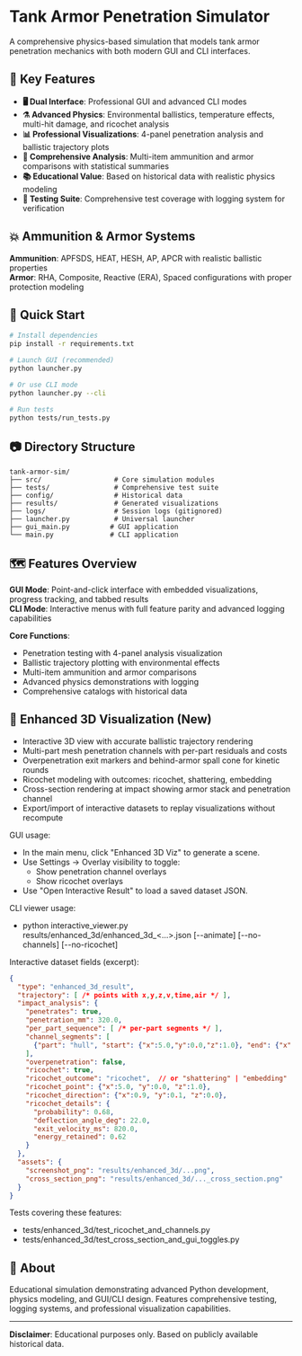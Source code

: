 # Tank Armor Penetration Simulator

A comprehensive physics-based simulation that models tank armor penetration mechanics with both modern GUI and CLI interfaces.

## 🎯 Key Features

- **🖥️ Dual Interface**: Professional GUI and advanced CLI modes
- **⚗️ Advanced Physics**: Environmental ballistics, temperature effects, multi-hit damage, and ricochet analysis
- **📊 Professional Visualizations**: 4-panel penetration analysis and ballistic trajectory plots
- **🔬 Comprehensive Analysis**: Multi-item ammunition and armor comparisons with statistical summaries
- **📚 Educational Value**: Based on historical data with realistic physics modeling
- **🧪 Testing Suite**: Comprehensive test coverage with logging system for verification

## 💥 Ammunition & Armor Systems

**Ammunition**: APFSDS, HEAT, HESH, AP, APCR with realistic ballistic properties  
**Armor**: RHA, Composite, Reactive (ERA), Spaced configurations with proper protection modeling

## 🚀 Quick Start

```bash
# Install dependencies
pip install -r requirements.txt

# Launch GUI (recommended)
python launcher.py

# Or use CLI mode
python launcher.py --cli

# Run tests
python tests/run_tests.py
```

## 📷 Directory Structure

```
tank-armor-sim/
├── src/                  # Core simulation modules
├── tests/                # Comprehensive test suite  
├── config/               # Historical data
├── results/              # Generated visualizations
├── logs/                 # Session logs (gitignored)
├── launcher.py           # Universal launcher
├── gui_main.py          # GUI application
└── main.py              # CLI application
```

## 🗺️ Features Overview

**GUI Mode**: Point-and-click interface with embedded visualizations, progress tracking, and tabbed results  
**CLI Mode**: Interactive menus with full feature parity and advanced logging capabilities

**Core Functions**:
- Penetration testing with 4-panel analysis visualization
- Ballistic trajectory plotting with environmental effects
- Multi-item ammunition and armor comparisons
- Advanced physics demonstrations with logging
- Comprehensive catalogs with historical data

## 🧊 Enhanced 3D Visualization (New)

- Interactive 3D view with accurate ballistic trajectory rendering
- Multi-part mesh penetration channels with per-part residuals and costs
- Overpenetration exit markers and behind-armor spall cone for kinetic rounds
- Ricochet modeling with outcomes: ricochet, shattering, embedding
- Cross-section rendering at impact showing armor stack and penetration channel
- Export/import of interactive datasets to replay visualizations without recompute

GUI usage:
- In the main menu, click "Enhanced 3D Viz" to generate a scene.
- Use Settings → Overlay visibility to toggle:
  - Show penetration channel overlays
  - Show ricochet overlays
- Use "Open Interactive Result" to load a saved dataset JSON.

CLI viewer usage:
- python interactive_viewer.py results/enhanced_3d/enhanced_3d_<...>.json [--animate] [--no-channels] [--no-ricochet]

Interactive dataset fields (excerpt):
```json
{
  "type": "enhanced_3d_result",
  "trajectory": [ /* points with x,y,z,v,time,air */ ],
  "impact_analysis": {
    "penetrates": true,
    "penetration_mm": 320.0,
    "per_part_sequence": [ /* per-part segments */ ],
    "channel_segments": [
      {"part": "hull", "start": {"x":5.0,"y":0.0,"z":1.0}, "end": {"x":5.1,"y":0.0,"z":0.8}, "partial": false}
    ],
    "overpenetration": false,
    "ricochet": true,
    "ricochet_outcome": "ricochet",  // or "shattering" | "embedding"
    "ricochet_point": {"x":5.0, "y":0.0, "z":1.0},
    "ricochet_direction": {"x":0.9, "y":0.1, "z":0.0},
    "ricochet_details": {
      "probability": 0.68,
      "deflection_angle_deg": 22.0,
      "exit_velocity_ms": 820.0,
      "energy_retained": 0.62
    }
  },
  "assets": {
    "screenshot_png": "results/enhanced_3d/...png",
    "cross_section_png": "results/enhanced_3d/..._cross_section.png"
  }
}
```

Tests covering these features:
- tests/enhanced_3d/test_ricochet_and_channels.py
- tests/enhanced_3d/test_cross_section_and_gui_toggles.py

## 🎣 About

Educational simulation demonstrating advanced Python development, physics modeling, and GUI/CLI design. Features comprehensive testing, logging systems, and professional visualization capabilities.

---

**Disclaimer**: Educational purposes only. Based on publicly available historical data.
